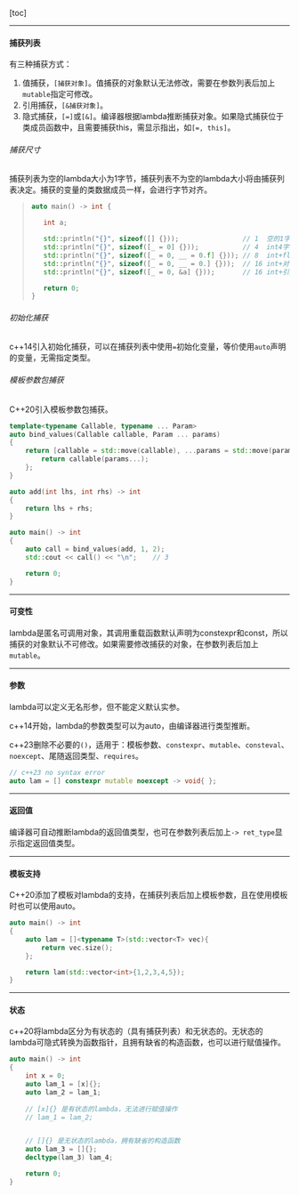 [toc]

---

#### 捕获列表

有三种捕获方式：

1.   值捕获，`[捕获对象]`。值捕获的对象默认无法修改，需要在参数列表后加上`mutable`指定可修改。
2.   引用捕获，`[&捕获对象]`。
3.   隐式捕获，`[=]`或`[&]`。编译器根据lambda推断捕获对象。如果隐式捕获位于类成员函数中，且需要捕获this，需显示指出，如`[=, this]`。

###### 捕获尺寸

捕获列表为空的lambda大小为1字节，捕获列表不为空的lambda大小将由捕获列表决定。捕获的变量的类数据成员一样，会进行字节对齐。
> ```cpp
> auto main() -> int {
> 
>    int a;
> 
>    std::println("{}", sizeof([] {}));                // 1  空的1字节
>    std::println("{}", sizeof([_ = 0] {}));           // 4  int4字节
>    std::println("{}", sizeof([_ = 0, __ = 0.f] {})); // 8  int+float8字节
>    std::println("{}", sizeof([_ = 0, __ = 0.] {}));  // 16 int+对齐+double16字节
>    std::println("{}", sizeof([_ = 0, &a] {}));       // 16 int+引用+double16字节
> 
>    return 0;
> }
> ```

###### 初始化捕获

c++14引入初始化捕获，可以在捕获列表中使用`=`初始化变量，等价使用`auto`声明的变量，无需指定类型。

###### 模板参数包捕获

C++20引入模板参数包捕获。

```cpp
template<typename Callable, typename ... Param>
auto bind_values(Callable callable, Param ... params)
{
    return [callable = std::move(callable), ...params = std::move(params)]{
        return callable(params...);
    };
}

auto add(int lhs, int rhs) -> int
{
    return lhs + rhs;
}

auto main() -> int
{
    auto call = bind_values(add, 1, 2);
    std::cout << call() << "\n";    // 3

    return 0;
}
```

---

#### 可变性

lambda是匿名可调用对象，其调用重载函数默认声明为constexpr和const，所以捕获的对象默认不可修改。如果需要修改捕获的对象，在参数列表后加上`mutable`。

---

#### 参数

lambda可以定义无名形参，但不能定义默认实参。

c++14开始，lambda的参数类型可以为auto，由编译器进行类型推断。

c++23删除不必要的`()`，适用于：模板参数、`constexpr`、`mutable`、`consteval`、`noexcept`、尾随返回类型、`requires`。

```cpp
// c++23 no syntax error
auto lam = [] constexpr mutable noexcept -> void{ };
```

---

#### 返回值

编译器可自动推断lambda的返回值类型，也可在参数列表后加上`-> ret_type`显示指定返回值类型。

---

#### 模板支持

C++20添加了模板对lambda的支持，在捕获列表后加上模板参数，且在使用模板时也可以使用auto。

```cpp
auto main() -> int
{
    auto lam = []<typename T>(std::vector<T> vec){
        return vec.size();
    };

    return lam(std::vector<int>{1,2,3,4,5});
}
```

---

#### 状态

c++20将lambda区分为有状态的（具有捕获列表）和无状态的。无状态的lambda可隐式转换为函数指针，且拥有缺省的构造函数，也可以进行赋值操作。

```cpp
auto main() -> int
{
    int x = 0;
    auto lam_1 = [x]{};
    auto lam_2 = lam_1;
    
    // [x]{} 是有状态的lambda，无法进行赋值操作
    // lam_1 = lam_2;


    // []{} 是无状态的lambda，拥有缺省的构造函数
    auto lam_3 = []{};
    decltype(lam_3) lam_4;

    return 0;
}
```

